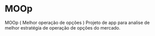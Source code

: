 # MOOp
MOOp ( Melhor operação de opções ) Projeto de app para analise de melhor estratégia de operação de opções do mercado.
